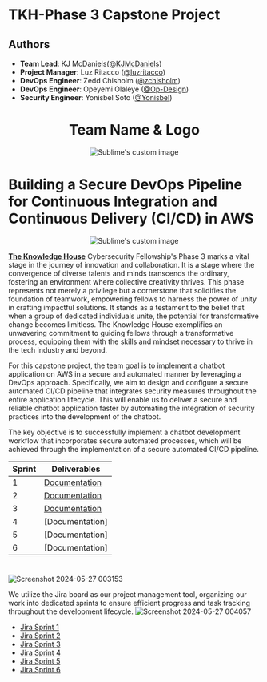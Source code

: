 # TKH-Phase 3 Capstone Project
## Authors

- **Team Lead**: KJ McDaniels([@KJMcDaniels](https://github.com/KJMcDaniels))
- **Project Manager**: Luz Ritacco ([@luzritacco](luzyritacco23@outlook.com))
- **DevOps Engineer**: Zedd Chisholm ([@zchisholm](https://github.com/zchisholm))
- **DevOps Engineer**: Opeyemi Olaleye ([@Op-Design](https://github.com/Op-Design))
- **Security Engineer**: Yonisbel Soto ([@Yonisbel](https://github.com/Yonisbel))
##

<h1 align="center">Team Name & Logo </h1>
<p align="center">
    <img src="https://github.com/KJMcDaniels/DevOps-Pipeline-for-CI-CD/assets/151267325/a330631b-e6d2-4ae8-b8c8-950f86cb36f4cfc6ffdabb6=true" alt="Sublime's custom image" />
</p>

#
# Building a Secure DevOps Pipeline for Continuous Integration and Continuous Delivery (CI/CD) in AWS
<p align="center">
    <img src="https://github.com/KJMcDaniels/DevOps-Pipeline-for-CI-CD/assets/151267325/a843462b-02c8-4365-ba0b-2de02e6b487cfc6ffdabb6=true" alt="Sublime's custom image" />
</p>


[**The Knowledge House**](https://www.linkedin.com/school/theknowledgehouse/) Cybersecurity Fellowship's Phase 3 marks a vital stage in the journey of innovation and collaboration. It is a stage where the convergence of diverse talents and minds transcends the ordinary, fostering an environment where collective creativity thrives. This phase represents not merely a privilege but a cornerstone that solidifies the foundation of teamwork, empowering fellows to harness the power of unity in crafting impactful solutions. It stands as a testament to the belief that when a group of dedicated individuals unite, the potential for transformative change becomes limitless. The Knowledge House exemplifies an unwavering commitment to guiding fellows through a transformative process, equipping them with the skills and mindset necessary to thrive in the tech industry and beyond.

For this capstone project, the team  goal is to implement a chatbot application on AWS in a secure and automated manner by leveraging a DevOps approach. Specifically, we aim to design and configure a secure automated CI/CD pipeline that integrates security measures throughout the entire application lifecycle. This will enable us to deliver a secure and reliable chatbot application faster by automating the integration of security practices into the development of the chatbot.

The key objective is to successfully implement a chatbot development workflow that incorporates secure automated processes, which will be achieved through the implementation of a secure automated CI/CD pipeline. 


| Sprint  | Deliverables |
| ------------- | ------------- |
| 1  |[Documentation](https://drive.google.com/drive/folders/1Ml1jUuZwh5hs8ICMRKJdI92ciLsBzDEO)  |
| 2  |[Documentation](https://drive.google.com/drive/folders/1Ml1jUuZwh5hs8ICMRKJdI92ciLsBzDEO)  |
| 3  | [Documentation](https://drive.google.com/drive/home)  |
| 4  | [Documentation] |
| 5  | [Documentation] |
| 6  | [Documentation]  |

#


  ![Screenshot 2024-05-27 003153](https://github.com/luzritacco/Capstone/assets/151267325/9694dc0b-2f4e-4078-bfce-f30ced83caf6)
  
We utilize the Jira board as our project management tool, organizing our work into dedicated sprints to ensure efficient progress and task tracking throughout the development lifecycle.
![Screenshot 2024-05-27 004057](https://github.com/luzritacco/Capstone/assets/151267325/d4608c10-3435-41d1-8858-7a47db63de1d)
- [Jira Sprint 1](https://drive.google.com/file/d/1cAfE9Gec2ZMu2iuJbmqmXl83Ikt-I9v2/view?usp=drive_link)
- [Jira Sprint 2](https://drive.google.com/file/d/1fvgYv9761iXuqqHfDaN7ArgCLuL9N4kG/view?usp=drive_link)
- [Jira Sprint 3](https://drive.google.com/file/d/1CupvPBGb845Jw0tgifuF3NnfM7pTuwts/view?usp=drive_link)
- [Jira Sprint 4](https://drive.google.com/file/d/1eixECuMqg9HAKwFp5x8oKtnpUuj0XSB1/view?usp=drive_link)
- [Jira Sprint 5](https://drive.google.com/file/d/1osHy-G2Vv47cvXbzUpiHNAMD9PiB88Oo/view?usp=drive_link)
- [Jira Sprint 6](https://drive.google.com/file/d/1r_L4vZGw2ZRWQmLnYQjzaaUYk9vGnJFr/view?usp=drive_link)


 ##
